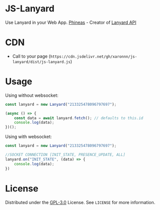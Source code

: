 # JS-Lanyard

Use Lanyard in your Web App. [Phineas](https://github.com/Phineas) - Creator of [Lanyard API](https://github.com/Phineas/lanyard)

# CDN

-   Call to your page (`https://cdn.jsdelivr.net/gh/xaronnn/js-lanyard/dist/js-lanyard.js`)

# Usage

Using without websocket:

```javascript
const lanyard = new Lanyard("213325478096797697");

(async () => {
    const data = await lanyard.fetch(); // defaults to this.id
    console.log(data);
})();
```

Using with websocket:

```javascript
const lanyard = new Lanyard("213325478096797697");

//SOCKET CONNECTION [INIT_STATE, PRESENCE_UPDATE, ALL]
lanyard.on("INIT_STATE", (data) => {
    console.log(data);
})
```

# License

Distributed under the [GPL-3.0](https://www.gnu.org/licenses/gpl-3.0.html) License. See `LICENSE` for more information.
